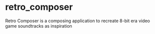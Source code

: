 # retro_composer
Retro Composer is a composing application to recreate 8-bit era video game soundtracks as inspiration

